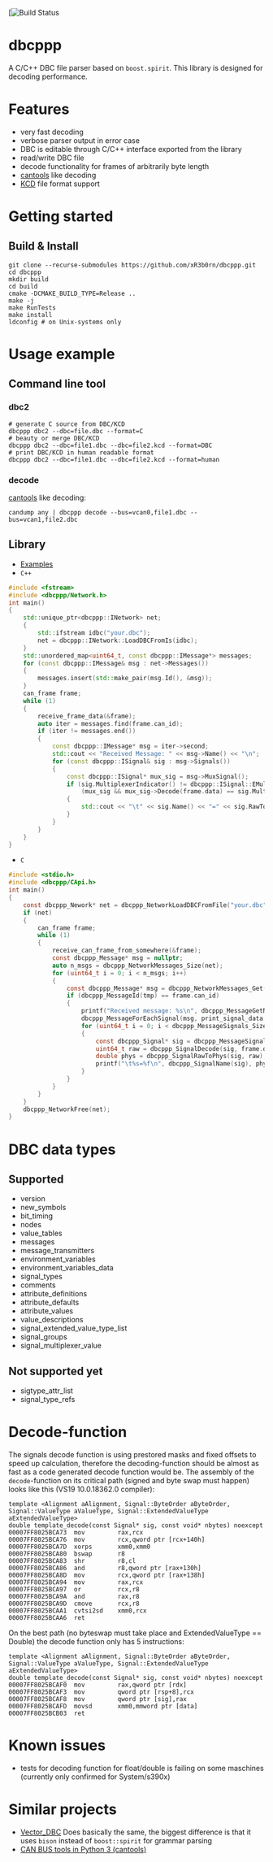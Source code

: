 [![Build Status](https://github.com/xR3b0rn/dbcppp/actions/workflows/linux.yml/badge.svg?branch=master)
# dbcppp
A C/C++ DBC file parser based on `boost.spirit`. This library is designed for decoding performance.
# Features
* very fast decoding
* verbose parser output in error case
* DBC is editable through C/C++ interface exported from the library
* read/write DBC file
* decode functionality for frames of arbitrarily byte length
* [cantools](https://github.com/eerimoq/cantools) like decoding
* [KCD](https://github.com/julietkilo/kcd) file format support


# Getting started
## Build & Install
```
git clone --recurse-submodules https://github.com/xR3b0rn/dbcppp.git
cd dbcppp
mkdir build
cd build
cmake -DCMAKE_BUILD_TYPE=Release ..
make -j
make RunTests
make install
ldconfig # on Unix-systems only
```

# Usage example
## Command line tool
### dbc2
```
# generate C source from DBC/KCD
dbcppp dbc2 --dbc=file.dbc --format=C
# beauty or merge DBC/KCD
dbcppp dbc2 --dbc=file1.dbc --dbc=file2.kcd --format=DBC
# print DBC/KCD in human readable format
dbcppp dbc2 --dbc=file1.dbc --dbc=file2.kcd --format=human
```
### decode
[cantools](https://github.com/eerimoq/cantools) like decoding:
```
candump any | dbcppp decode --bus=vcan0,file1.dbc --bus=vcan1,file2.dbc
```
## Library
* [Examples](https://github.com/xR3b0rn/dbcppp/tree/master/examples)
* `C++`
```C++
#include <fstream>
#include <dbcppp/Network.h>
int main()
{
    std::unique_ptr<dbcppp::INetwork> net;
    {
        std::ifstream idbc("your.dbc");
        net = dbcppp::INetwork::LoadDBCFromIs(idbc);
    }
    std::unordered_map<uint64_t, const dbcppp::IMessage*> messages;
    for (const dbcppp::IMessage& msg : net->Messages())
    {
        messages.insert(std::make_pair(msg.Id(), &msg));
    }
    can_frame frame;
    while (1)
    {
        receive_frame_data(&frame);
        auto iter = messages.find(frame.can_id);
        if (iter != messages.end())
        {
            const dbcppp::IMessage* msg = iter->second;
            std::cout << "Received Message: " << msg->Name() << "\n";
            for (const dbcppp::ISignal& sig : msg->Signals())
            {
                const dbcppp::ISignal* mux_sig = msg->MuxSignal();
                if (sig.MultiplexerIndicator() != dbcppp::ISignal::EMultiplexer::MuxValue ||
                    (mux_sig && mux_sig->Decode(frame.data) == sig.MultiplexerSwitchValue()))
                {
                    std::cout << "\t" << sig.Name() << "=" << sig.RawToPhys(sig.Decode(frame.data)) << sig.Unit() << "\n";
                }
            }
        }
    }
}
```
* `C`
```C
#include <stdio.h>
#include <dbcppp/CApi.h>
int main()
{
    const dbcppp_Nework* net = dbcppp_NetworkLoadDBCFromFile("your.dbc");
    if (net)
    {
        can_frame frame;
        while (1)
        {
            receive_can_frame_from_somewhere(&frame);
            const dbcppp_Message* msg = nullptr;
            auto n_msgs = dbcppp_NetworkMessages_Size(net);
            for (uint64_t i = 0; i < n_msgs; i++)
            {
                const dbcppp_Message* msg = dbcppp_NetworkMessages_Get(i);
                if (dbcppp_MessageId(tmp) == frame.can_id)
                {
                    printf("Received message: %s\n", dbcppp_MessageGetName(msg));
                    dbcppp_MessageForEachSignal(msg, print_signal_data, &frame);
                    for (uint64_t i = 0; i < dbcppp_MessageSignals_Size(msg); i++)
                    {
                        const dbcppp_Signal* sig = dbcppp_MessageSignals_Get(msg, i);
                        uint64_t raw = dbcppp_SignalDecode(sig, frame.data);
                        double phys = dbcppp_SignalRawToPhys(sig, raw);
                        printf("\t%s=%f\n", dbcppp_SignalName(sig), phys);
                    }
                }
            }
        }
    }
    dbcppp_NetworkFree(net);
}
```
# DBC data types
## Supported
* version
* new_symbols
* bit_timing
* nodes
* value_tables
* messages
* message_transmitters
* environment_variables
* environment_variables_data
* signal_types
* comments
* attribute_definitions
* attribute_defaults
* attribute_values
* value_descriptions
* signal_extended_value_type_list
* signal_groups
* signal_multiplexer_value
## Not supported yet
* sigtype_attr_list
* signal_type_refs
# Decode-function
The signals decode function is using prestored masks and fixed offsets to speed up calculation, therefore the decoding-function should be almost as fast as a code generated decode function would be. The assembly of the `decode`-function on its critical path (signed and byte swap must happen) looks like this (VS19 10.0.18362.0 compiler):
```
template <Alignment aAlignment, Signal::ByteOrder aByteOrder, Signal::ValueType aValueType, Signal::ExtendedValueType aExtendedValueType>
double template_decode(const Signal* sig, const void* nbytes) noexcept
00007FF8025BCA73  mov         rax,rcx  
00007FF8025BCA76  mov         rcx,qword ptr [rcx+140h]  
00007FF8025BCA7D  xorps       xmm0,xmm0  
00007FF8025BCA80  bswap       r8  
00007FF8025BCA83  shr         r8,cl  
00007FF8025BCA86  and         r8,qword ptr [rax+130h]  
00007FF8025BCA8D  mov         rcx,qword ptr [rax+138h]  
00007FF8025BCA94  mov         rax,rcx  
00007FF8025BCA97  or          rcx,r8  
00007FF8025BCA9A  and         rax,r8  
00007FF8025BCA9D  cmove       rcx,r8  
00007FF8025BCAA1  cvtsi2sd    xmm0,rcx  
00007FF8025BCAA6  ret   
```
On the best path (no byteswap must take place and ExtendedValueType == Double) the decode function only has 5 instructions:
```
template <Alignment aAlignment, Signal::ByteOrder aByteOrder, Signal::ValueType aValueType, Signal::ExtendedValueType aExtendedValueType>
double template_decode(const Signal* sig, const void* nbytes) noexcept
00007FF8025BCAF0  mov         rax,qword ptr [rdx]  
00007FF8025BCAF3  mov         qword ptr [rsp+8],rcx  
00007FF8025BCAF8  mov         qword ptr [sig],rax  
00007FF8025BCAFD  movsd       xmm0,mmword ptr [data]  
00007FF8025BCB03  ret  
```
# Known issues
* tests for decoding function for float/double is failing on some maschines (currently only confirmed for System/s390x)
# Similar projects
  * [Vector_DBC](https://bitbucket.org/tobylorenz/vector_dbc/src/master/) Does basically the same, the biggest difference is that it uses `bison` instead of `boost::spirit` for grammar parsing
  * [CAN BUS tools in Python 3 (cantools)](https://github.com/eerimoq/cantools) 
